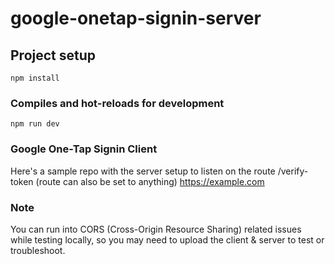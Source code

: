   # google-onetap-signin-server

  ## Project setup
  ```
  npm install
  ```

  ### Compiles and hot-reloads for development
  ```
  npm run dev
  ```
  ### Google One-Tap Signin Client
  Here's a sample repo with the server setup to listen on the route /verify-token (route can also be set to anything)
  https://example.com

  ### Note
  You can run into CORS (Cross-Origin Resource Sharing) related issues while testing locally, so you may need to upload the client & server to test or troubleshoot. 
